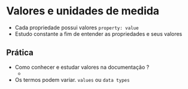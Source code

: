 # Valores e unidades de medida

* Cada propriedade possui valores `property: value`
* Estudo constante a fim de entender as propriedades e seus valores

## Prática

* Como conhecer e estudar valores na documentação ?
    * <color> <length>
* Os termos podem variar. `values` ou `data types`
